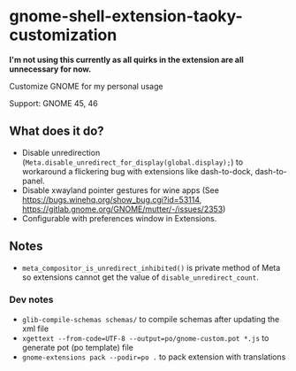 # gnome-shell-extension-taoky-customization

**I'm not using this currently as all quirks in the extension are all unnecessary for now.**

Customize GNOME for my personal usage

Support: GNOME 45, 46

## What does it do?

- Disable unredirection (`Meta.disable_unredirect_for_display(global.display);`) to workaround a flickering bug with extensions like dash-to-dock, dash-to-panel.
- Disable xwayland pointer gestures for wine apps (See <https://bugs.winehq.org/show_bug.cgi?id=53114>, <https://gitlab.gnome.org/GNOME/mutter/-/issues/2353>)
- Configurable with preferences window in Extensions.

## Notes

- `meta_compositor_is_unredirect_inhibited()` is private method of Meta so extensions cannot get the value of `disable_unredirect_count`.
<!-- - When running full-screen games, unredirection may be enabled again. If this happens you can try enabling the monkey patch option in the preferences window. It rewrites unredirection methods in gnome-shell JS layer to no-op. -->

### Dev notes

- `glib-compile-schemas schemas/` to compile schemas after updating the xml file
- `xgettext --from-code=UTF-8 --output=po/gnome-custom.pot *.js` to generate pot (po template) file
- `gnome-extensions pack --podir=po .` to pack extension with translations
